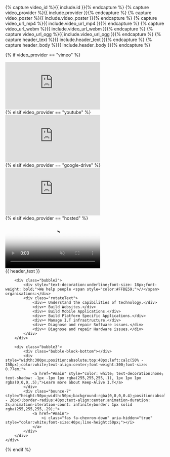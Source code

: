 {% capture video_id %}{{ include.id }}{% endcapture %}
{% capture video_provider %}{{ include.provider }}{% endcapture %}
{% capture video_poster %}{{ include.video_poster }}{% endcapture %}
{% capture video_url_mp4 %}{{ include.video_url_mp4 }}{% endcapture %}
{% capture video_url_webm %}{{ include.video_url_webm }}{% endcapture %}
{% capture video_url_ogg %}{{ include.video_url_ogg }}{% endcapture %}
{% capture header_text %}{{ include.header_text }}{% endcapture %}
{% capture header_body %}{{ include.header_body }}{% endcapture %}

{% if video_provider == "vimeo" %}
<!-- Courtesy of embedresponsively.com //-->
<div class="responsive-video-container">
  <iframe src="https://player.vimeo.com/video/{{ video_id }}?dnt=true" frameborder="0" webkitAllowFullScreen mozallowfullscreen allowFullScreen></iframe>
</div>
{% elsif video_provider == "youtube" %}
<!-- Courtesy of embedresponsively.com //-->
<div class="responsive-video-container">
  <iframe src="https://www.youtube-nocookie.com/embed/{{ video_id }}" frameborder="0" allowfullscreen></iframe>
</div>
{% elsif video_provider == "google-drive" %}
<!-- Courtesy of embedresponsively.com //-->
<div class="responsive-video-container">
  <iframe src="https://drive.google.com/file/d/{{ video_id }}/preview" frameborder="0" allowfullscreen></iframe>
</div>
{% elsif video_provider == "hosted" %}
<div class="element-with-video-bg jquery-background-video-wrapper" style="height:600px;">
    <video class="my-background-video jquery-background-video" loop autoplay muted playsinline poster="{{ video_poster }}" data-bgvideo="true">
        <source src="{{ video_url_mp4 }}" type="video/mp4">
        <source src="{{ video_url_webm }}" type="video/webm">
        <source src="{{ video_url_ogg }}" type="video/ogg">
    </video>
    <div>
        <div data-aos="fade-down" data-aos-once="true" class="bubble1">
            {{ header_text }}
        </div>
                
        <div class="bubble2"> 
            <div style="text-decoration:underline;font-size: 18px;font-weight: bold;">We help people <span style="color:#FFDE59;">//</span> organisations:</div>
            <div class="rotateText"> 
                <div>• Understand the capibilities of technology.</div> 
                <div>• Build Websites.</div> 
                <div>• Build Mobile Applications.</div> 
                <div>• Build Platform Specific Applications.</div> 
                <div>• Manage I.T infrastructure.</div> 
                <div>• Diagnose and repair Software issues.</div> 
                <div>• Diagnose and repair Hardware issues.</div> 
            </div>              
        </div>

        <div class="bubble3">
            <div class="bubble-block-bottom"></div>
            <div style="width:300px;position:absolute;top:40px;left:calc(50% - 150px);color:white;text-align:center;font-weight:300;font-size: 0.77em;">
                <a href="#main" style="color: white; text-decoration:none; text-shadow: -1px -1px 1px rgba(255,255,255,.1), 1px 1px 1px rgba(0,0,0,.5);">Learn more about Keep-Alive I.T</a>
            </div>
            <div class="bounce-7" style="height:50px;width:50px;background:rgba(0,0,0,0.4);position:absolute;top:85px;left:calc(50% - 26px);border-radius:40px;text-align:center;animation-duration: 2s;animation-iteration-count: infinite;border: 1px solid rgba(255,255,255,.29);">
                <a href="#main">
                    <i class="fas fa-chevron-down" aria-hidden="true" style="color:white;font-size:40px;line-height:50px;"></i>
                </a>
            </div>
        </div>
    </div>
</div>
{% endif %}


